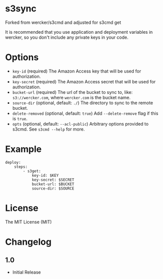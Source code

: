 # s3sync

Forked from wercker/s3cmd and adjusted for s3cmd get

It is recommended that you use application and deployment variables in wercker, so you don't include any private keys in your code.

# Options

* `key-id` (required) The Amazon Access key that will be used for authorization.
* `key-secret` (required) The Amazon Access secret that will be used for authorization.
* `bucket-url` (required) The url of the bucket to sync to, like: `s3://wercker.com`, where `wercker.com` is the bucket name.
* `source-dir` (optional, default: `./`) The directory to sync to the remote bucket.
* `delete-removed` (optional, default: `true`) Add `--delete-remove` flag if this is `true`.
* `opts` (optional, default: `--acl-public`) Arbitrary options provided to s3cmd. See `s3cmd --help` for more.

# Example

```
deploy:
    steps:
        - s3get:
            key-id: $KEY
            key-secret: $SECRET
            bucket-url: $BUCKET
            source-dir: $SOURCE
```

# License

The MIT License (MIT)

# Changelog

## 1.0

- Initial Release

